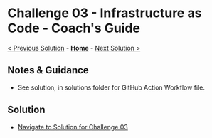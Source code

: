 # Challenge 03 - Infrastructure as Code - Coach's Guide

[< Previous Solution](./Solution-02.md) - **[Home](./README.md)** - [Next Solution >](./Solution-04.md)

## Notes & Guidance

- See solution, in solutions folder for GitHub Action Workflow file.

## Solution 
- [Navigate to Solution for Challenge 03](./Solution/Solution-03/Solution3.yml)